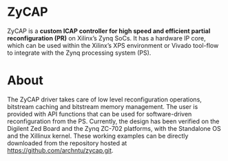 ZyCAP
=====

ZyCAP is a **custom ICAP controller for high speed and efficient partial reconfiguration (PR)** on Xilinx’s Zynq SoCs. It has a hardware IP core, which can be used within the Xilinx’s XPS environment or Vivado tool-flow to integrate with the Zynq processing system (PS). 

About
=====

The ZyCAP driver takes care of low level reconfiguration operations, bitstream caching and bitstream memory management. The user is provided with API functions that can be used for software-driven reconfiguration from the PS. Currently, the design has been verified on the Digilent Zed Board and the Zynq ZC-702 platforms, with the Standalone OS and the Xillinux kernel. These working examples can be directly downloaded from the repository hosted at https://github.com/archntu/zycap.git.

